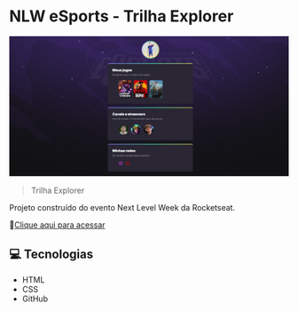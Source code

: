 # NLW eSports - Trilha Explorer

![preview](./.github/preview.png)

>Trilha Explorer

Projeto construído do evento Next Level Week da Rocketseat.

🔗[Clique aqui para acessar](https://fernandooliveira347.github.io/nlw-esports-explorer)

## 💻 Tecnologias
- HTML
- CSS
- GitHub
